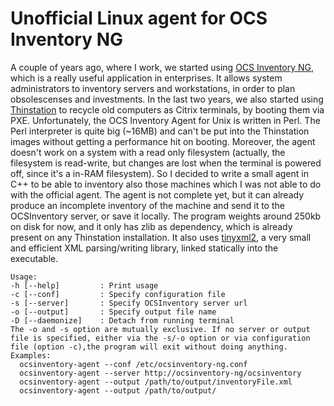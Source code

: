 Unofficial Linux agent for OCS Inventory NG
=====
A couple of years ago, where I work, we started using [OCS Inventory NG](http://www.ocsinventory-ng.org), which
is a really useful application in enterprises. It allows system administrators to inventory servers and workstations,
in order to plan obsolescenses and investments.
In the last two years, we also started using [Thinstation](http://www.thinstation.org) to recycle old computers
as Citrix terminals, by booting them via PXE.
Unfortunately, the OCS Inventory Agent for Unix is written in Perl. The Perl interpreter is quite big (~16MB) and
can't be put into the Thinstation images without getting a performance hit on booting. Moreover, the agent doesn't
work on a system with a read only filesystem (actually, the filesystem is read-write, but changes are lost 
when the terminal is powered off, since it's a in-RAM filesystem).
So I decided to write a small agent in C++ to be able to inventory also those machines which I was not able to do with the official agent.
The agent is not complete yet, but it can already produce an incomplete inventory of the machine and send it to the 
OCSInventory server, or save it locally.
The program weights around 250kb on disk for now, and it only has zlib as dependency, which is already present on any
Thinstation installation.
It also uses  [tinyxml2](http://www.grinninglizard.com/tinyxml2), a very small and efficient XML parsing/writing library, linked statically into the executable.

    Usage:
    -h [--help]         : Print usage
    -c [--conf]         : Specify configuration file
    -s [--server]       : Specify OCSInventory server url
    -o [--output]       : Specify output file name
    -D [--daemonize]    : Detach from running terminal
    The -o and -s option are mutually exclusive. If no server or output file is specified, either via the -s/-o option or via configuration file (option -c),the program will exit without doing anything.
    Examples:
      ocsinventory-agent --conf /etc/ocsinventory-ng.conf
      ocsinventory-agent --server http://ocsinventory-ng/ocsinventory
      ocsinventory-agent --output /path/to/output/inventoryFile.xml
      ocsinventory-agent --output /path/to/output/
